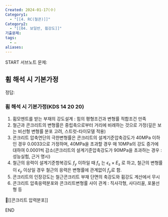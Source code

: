 ```yaml
---
Created: 2024-01-17(수)
Category1:
  - "[[4. RC(철콘)]]"
Category2:
  - "[[04. 보일반, 휨강도]]"
기출문제: 
tags:
  - ✏️
aliases: 
---
```

START
서브노트
문제:  
## 휨 해석 시 기본가정 

정답: 

### 휨 해석 시 기본가정(KDS 14 20 20)

1. 휨모멘트를 받는 부재의 강도설계 : 힘의 평형조건과 변형률 적합조건 만족
2. 철근과 콘크리트의 변형률은 중립축으로부터 거리에 비례하는 것으로 가정(깊은 보는 비선형 변형률 분포 고려, 스트럿-타이모델 적용)
3. 콘크리트 압축연단의 극한변형률은 콘크리트의 설계기준압축강도가 40MPa 이하인 경우 0.0033으로 가정하며, 40MPa을 초과할 경우 매 10MPa의 강도 증가에 대하여 0.0001씩 감소(콘크리트의 설계기준압축강도가 90MPa을 초과하는 경우 : 성능실험, 근거 명시)
4. 철근의 응력이 설계기준항복강도 $f_y$ 이하일 때 $f_s$ 는 $\epsilon_s \times E_s$ 로 하고, 철근의 변형률이 $\epsilon_y$ 이상일 경우 철근의 응력은 변형률에 관계없이 $f_y$로 함.
5. 콘크리트의 인장강도는 철근콘크리트 부재 단면의 축강도와 휨강도 계산에서 무시
6. 콘크리트 압축응력분포와 콘크리트변형률 사이 관계 : 직사각형, 사다리꼴, 포물선형 등

🔗[[콘크리트 압력분포]]
<!--ID: 1687871779743-->
END

